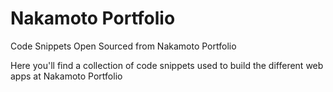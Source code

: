 # Nakamoto Portfolio

Code Snippets Open Sourced from Nakamoto Portfolio

Here you'll find a collection of code snippets used to build the different web apps at Nakamoto Portfolio
